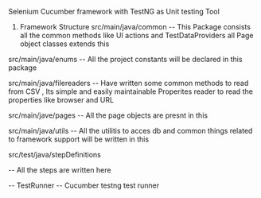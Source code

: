 Selenium Cucumber framework with TestNG as Unit testing Tool

1. Framework Structure
src/main/java/common
-- This Package consists all the common methods like UI actions and TestDataProviders all Page object classes extends this

src/main/java/enums
 -- All the project constants will be declared in this package
 
src/main/java/filereaders
-- Have written some common methods to read from CSV , Its simple and easily maintainable
Properites reader to read the properties like browser and URL



src/main/jave/pages
 -- All the page objects are presnt in this
 
 src/main/java/utils
 -- All the utilitis to acces db and common things related to framework support will be written in this
 
 src/test/java/stepDefinitions
 
 -- All the steps are written here
 
 -- TestRunner
 -- Cucumber testng test runner
 
 
 
  